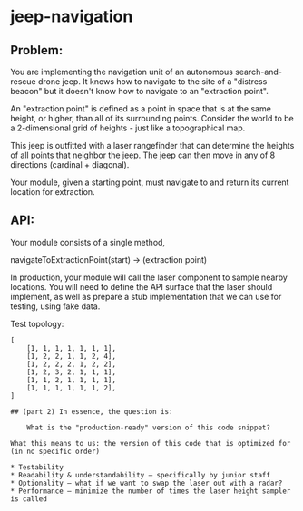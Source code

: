 # jeep-navigation


## Problem:

 You are implementing the navigation unit of an autonomous search-and-rescue drone jeep. It knows how to navigate to the site of a "distress beacon" but it doesn't know how to navigate to an "extraction point".

 An "extraction point" is defined as a point in space that is at the same height, or higher, than all of its surrounding points. Consider the world to be a 2-dimensional grid of heights - just like a topographical map.

 This jeep is outfitted with a laser rangefinder that can determine the heights of all points that neighbor the jeep. The jeep can then move in any of 8 directions (cardinal + diagonal).

 Your module, given a starting point, must navigate to and return its current location for extraction.

## API:

 Your module consists of a single method,

   navigateToExtractionPoint(start) -> (extraction point)

 In production, your module will call the laser component to sample nearby locations. You will need to define the API surface that the laser should implement, as well as prepare a stub implementation that we can use for testing, using fake data.

 Test topology:
````
[
    [1, 1, 1, 1, 1, 1, 1],
    [1, 2, 2, 1, 1, 2, 4],
    [1, 2, 2, 2, 1, 2, 2],
    [1, 2, 3, 2, 1, 1, 1],
    [1, 1, 2, 1, 1, 1, 1],
    [1, 1, 1, 1, 1, 1, 2],
]

## (part 2) In essence, the question is:

    What is the "production-ready" version of this code snippet?

What this means to us: the version of this code that is optimized for (in no specific order)

* Testability
* Readability & understandability – specifically by junior staff
* Optionality – what if we want to swap the laser out with a radar?
* Performance – minimize the number of times the laser height sampler is called